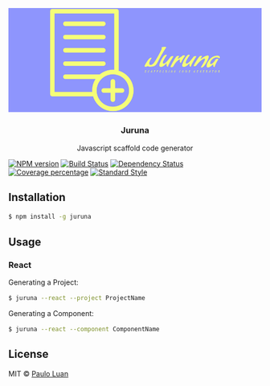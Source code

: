 ![Juruna Logo](./assets/logo.png)

<h3 align="center">Juruna</h3>
<p align="center">
    Javascript scaffold code generator
</p>

[![NPM version][npm-image]][npm-url] [![Build Status][travis-image]][travis-url] [![Dependency Status][daviddm-image]][daviddm-url] [![Coverage percentage][coveralls-image]][coveralls-url]
[![Standard Style][standard-image]][standard-url]

## Installation

```sh
$ npm install -g juruna
```

## Usage

### React
Generating a Project: 

```sh
$ juruna --react --project ProjectName
```
Generating a Component: 

```sh
$ juruna --react --component ComponentName
```

## License

MIT © [Paulo Luan]()

[npm-image]: https://badge.fury.io/js/juruna.svg
[npm-url]: https://npmjs.org/package/juruna
[travis-image]: https://travis-ci.com/pauloluan/juruna.svg?branch=master
[travis-url]: https://travis-ci.com/pauloluan/juruna
[daviddm-image]: https://david-dm.org/pauloluan/juruna.svg?theme=shields.io
[daviddm-url]: https://david-dm.org/pauloluan/juruna
[coveralls-image]: https://coveralls.io/repos/pauloluan/juruna/badge.svg
[coveralls-url]: https://coveralls.io/r/pauloluan/juruna
[standard-image]: https://cdn.rawgit.com/standard/standard/master/badge.svg
[standard-url]: http://standardjs.com
